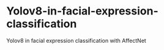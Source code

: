 # Yolov8-in-facial-expression-classification
Yolov8 in facial expression classification with AffectNet 

